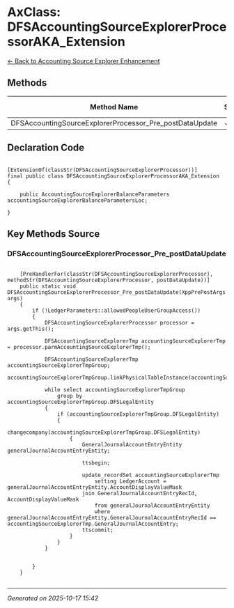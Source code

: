 # AxClass: DFSAccountingSourceExplorerProcessorAKA_Extension

[← Back to Accounting Source Explorer Enhancement](../README.md)

## Methods

| Method Name | Static | Return Type | Parameters |
|-------------|--------|-------------|------------|
| DFSAccountingSourceExplorerProcessor_Pre_postDataUpdate | ✓ | void | none |

## Declaration Code

```xpp

[ExtensionOf(classStr(DFSAccountingSourceExplorerProcessor))]
final public class DFSAccountingSourceExplorerProcessorAKA_Extension
{

    public AccountingSourceExplorerBalanceParameters   accountingSourceExplorerBalanceParametersLoc;

}

```

## Key Methods Source

### DFSAccountingSourceExplorerProcessor_Pre_postDataUpdate

```xpp

    [PreHandlerFor(classStr(DFSAccountingSourceExplorerProcessor), methodStr(DFSAccountingSourceExplorerProcessor, postDataUpdate))]
    public static void DFSAccountingSourceExplorerProcessor_Pre_postDataUpdate(XppPrePostArgs args)
    {
        if (!LedgerParameters::allowedPeopleUserGroupAccess())
        {
            DFSAccountingSourceExplorerProcessor processor = args.getThis();

            DFSAccountingSourceExplorerTmp accountingSourceExplorerTmp = processor.parmAccountingSourceExplorerTmp();

            DFSAccountingSourceExplorerTmp accountingSourceExplorerTmpGroup;
            accountingSourceExplorerTmpGroup.linkPhysicalTableInstance(accountingSourceExplorerTmp);

            while select accountingSourceExplorerTmpGroup
                group by accountingSourceExplorerTmpGroup.DFSLegalEntity
            {
                if (accountingSourceExplorerTmpGroup.DFSLegalEntity)
                {
                    changecompany(accountingSourceExplorerTmpGroup.DFSLegalEntity)
                    {
                        GeneralJournalAccountEntryEntity generalJournalAccountEntryEntity;

                        ttsbegin;

                        update_recordSet accountingSourceExplorerTmp
                            setting LedgerAccount = generalJournalAccountEntryEntity.AccountDisplayValueMask
                        join GeneralJournalAccountEntryRecId, AccountDisplayValueMask 
                            from generalJournalAccountEntryEntity
                            where generalJournalAccountEntryEntity.GeneralJournalAccountEntryRecId == accountingSourceExplorerTmp.GeneralJournalAccountEntry;
                        ttscommit;
                    }
                }
            }

            
        }
    }


```

---

*Generated on 2025-10-17 15:42*
